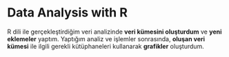 # Data Analysis with R

R dili ile gerçekleştirdiğim veri analizinde **veri kümesini oluşturdum** ve **yeni eklemeler** yaptım. Yaptığım analiz ve işlemler sonrasında, **oluşan veri kümesi** ile ilgili gerekli kütüphaneleri kullanarak **grafikler** oluşturdum.
